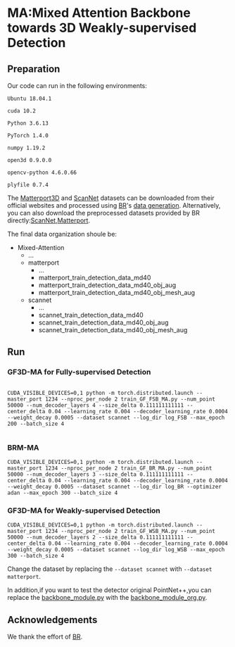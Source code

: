 # MA:Mixed Attention Backbone towards 3D Weakly-supervised Detection  

## Preparation

Our code can run in the following environments:

``` 
Ubuntu 18.04.1

cuda 10.2

Python 3.6.13

PyTorch 1.4.0

numpy 1.19.2

open3d 0.9.0.0

opencv-python 4.6.0.66

plyfile 0.7.4

```

The [Matterport3D](https://niessner.github.io/Matterport/) and [ScanNet](http://www.scan-net.org/) datasets can be downloaded from their official websites and processed using [BR](https://github.com/xuxw98/BackToReality)'s [data generation](https://github.com/xuxw98/BackToReality/tree/main/data_generation). Alternatively, you can also download the preprocessed datasets provided by BR directly:[ScanNet](https://drive.google.com/drive/folders/1hKjYXdHIpk8a1IPG_k4WmFacSPlfTYwZ),[Matterport](https://drive.google.com/drive/folders/166w4w9xa8c7WITDAGswEsDQ8cJxBJomn).

The final data organization shoule be:
* Mixed-Attention
    * ...
    * matterport
        * ...
        * matterport_train_detection_data_md40
        * matterport_train_detection_data_md40_obj_aug
        * matterport_train_detection_data_md40_obj_mesh_aug
    * scannet
        * ...
        * scannet_train_detection_data_md40
        * scannet_train_detection_data_md40_obj_aug
        * scannet_train_detection_data_md40_obj_mesh_aug


## Run

### GF3D-MA for Fully-supervised Detection

```

CUDA_VISIBLE_DEVICES=0,1 python -m torch.distributed.launch --master_port 1234 --nproc_per_node 2 train_GF_FSB_MA.py --num_point 50000 --num_decoder_layers 4 --size_delta 0.111111111111 --center_delta 0.04 --learning_rate 0.004 --decoder_learning_rate 0.0004 --weight_decay 0.0005 --dataset scannet --log_dir log_FSB --max_epoch 200 --batch_size 4


```

### BRM-MA

```
CUDA_VISIBLE_DEVICES=0,1 python -m torch.distributed.launch --master_port 1234 --nproc_per_node 2 train_GF_BR_MA.py --num_point 50000 --num_decoder_layers 3 --size_delta 0.111111111111 --center_delta 0.04 --learning_rate 0.004 --decoder_learning_rate 0.0004 --weight_decay 0.0005 --dataset scannet --log_dir log_BR --optimizer adan --max_epoch 300 --batch_size 4

```

### GF3D-MA for Weakly-supervised Detection

```
CUDA_VISIBLE_DEVICES=0,1 python -m torch.distributed.launch --master_port 1234 --nproc_per_node 2 train_GF_WSB_MA.py --num_point 50000 --num_decoder_layers 2 --size_delta 0.111111111111 --center_delta 0.04 --learning_rate 0.004 --decoder_learning_rate 0.0004 --weight_decay 0.0005 --dataset scannet --log_dir log_WSB --max_epoch 300 --batch_size 4

```

Change the dataset by replacing the `--dataset scannet` with `--dataset matterport`.

In addition,if you want to test the detector 
original PointNet++,you can replace the [backbone_module.py](https://github.com/hzx-9894/Mixed-Attention/blob/main/models/backbone_module.py) with the  [backbone_module_org.py](https://github.com/hzx-9894/Mixed-Attention/blob/main/models/backbone_module_org.py).

## Acknowledgements

We thank the effort of [BR](https://github.com/xuxw98/BackToReality).
